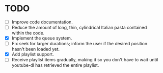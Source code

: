 # TODO
- [ ] Improve code documentation.
- [ ] Reduce the amount of long, thin, cylindrical Italian pasta contained within the code.
- [x] Implement the queue system.
- [ ] Fix seek for larger durations; inform the user if the desired position hasn't been loaded yet.
- [x] Add playlist support.
- [ ] Receive playlist items gradually, making it so you don't have to wait until youtube-dl has retrieved the entire playlist.